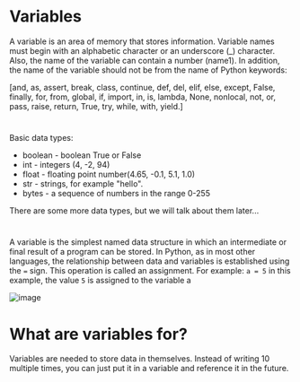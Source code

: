 # Variables

A variable is an area of ​​memory that stores information. Variable names must begin with an alphabetic character or an underscore (_) character.
Also, the name of the variable can contain a number (name1).
In addition, the name of the variable should not be from the name of Python keywords:

[and, as, assert, break, class, continue, def, del, elif, else, except, False, finally, for, from, global, if, import, in, is, lambda, None, nonlocal, not, or, pass, raise, return, True, try, while, with, yield.]

#

Basic data types:

* boolean - boolean True or False
* int - integers (4, -2, 94)
* float - floating point number(4.65, -0.1, 5.1, 1.0)
* str - strings, for example "hello".
* bytes - a sequence of numbers in the range 0-255

There are some more data types, but we will talk about them later...

#

A variable is the simplest named data structure in which an intermediate or final result of a program can be stored. In Python, as in most other languages, the relationship between data and variables is established using the `=` sign. This operation is called an assignment. For example: `a = 5` in this example, the value `5` is assigned to the variable a

![image](https://user-images.githubusercontent.com/70141250/127202632-e984a314-9e9d-44a6-a644-82423b625906.png)


# What are variables for?
Variables are needed to store data in themselves. Instead of writing 10 multiple times, you can just put it in a variable and reference it in the future.
